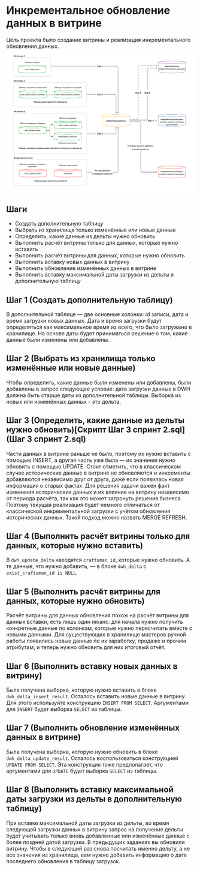 # Инкрементальное обновление данных в витрине
Цель проекта было создание витрины и реализация инкрементального обновления данных.
![Image alt](https://github.com/George70164/Yandex_Practicum_DE/blob/main/%D0%9F%D1%80%D0%BE%D0%B5%D0%BA%D1%82%201/png/%D1%81%D1%85%D0%B5%D0%BC%D0%B0.png)
## Шаги

- Создать дополнительную таблицу
- Выбрать из хранилища только изменённые или новые данные
- Определить, какие данные из дельты нужно обновить
- Выполнить расчёт витрины только для данных, которые нужно вставить
- Выполнить расчёт витрины для данных, которые нужно обновить
- Выполнить вставку новых данных в витрину
- Выполнить обновление изменённых данных в витрине
- Выполнить вставку максимальной даты загрузки из дельты в дополнительную таблицу

## Шаг 1 (Создать дополнительную таблицу)
В дополнительной таблице — две основные колонки: id записи, дата и время загрузки новых данных. Дата и время загрузки будут определяться как максимальное время из всего, что было загружено в хранилище. На основе даты будет приниматься решение о том, какие данные были изменены или добавлены.

## Шаг 2 (Выбрать из хранилища только изменённые или новые данные)
Чтобы определить, какие данные были изменены или добавлены, были добавлены в запрос следующее условие: дата загрузки данных в DWH должна быть старше даты из дополнительной таблицы. Выборка из новых или изменённых данных - это дельта.

## Шаг 3 (Определить, какие данные из дельты нужно обновить)[Скрипт Шаг 3 спринт 2.sql](Шаг 3 спринт 2.sql)
Части данных в витрине раньше не было, поэтому их нужно вставить с помощью INSERT, а другая часть уже была — их значения нужно обновить с помощью UPDATE. Стоит отметить, что в классическом случае исторические данные в витрине не обновляются и инкременты добавляются независимо друг от друга, даже если появилась новая информация о старых фактах. Для решения задачи важен факт изменения исторических данных и их влияние на витрину независимо от периода расчёта, так как это может затронуть решения бизнеса. Поэтому текущая реализация будет немного отличаться от классической инкрементальной загрузки с учётом обновления исторических данных. Такой подход можно назвать MERGE REFRESH.

## Шаг 4 (Выполнить расчёт витрины только для данных, которые нужно вставить)
В ```dwh_update_delta``` находятся ```craftsman_id```, которые нужно обновить. А те данные, что нужно добавить, — в блоке ```dwh_delta``` с ```exist_craftsman_id is NULL```.

## Шаг 5 (Выполнить расчёт витрины для данных, которые нужно обновить)
Расчёт витрины для данных обновления похож на расчёт витрины для данных вставки, есть лишь один нюанс: для начала нужно получить конкретные данные по колонкам, которые нужно пересчитать вместе с новыми данными. Для существующих в хранилище мастеров ручной работы появились новые данные по их заработку, продаже и прочим атрибутам, и теперь нужно обновить для них итоговый отчёт.

## Шаг 6 (Выполнить вставку новых данных в витрину)
Была получена выборка, которую нужно вставить в блоке ```dwh_delta_insert_result```. Осталось вставить новые данные в витрину. Для этого используйте конструкцию ```INSERT FROM SELECT```. Аргументами для ```INSERT``` будет выборка ```SELECT``` из таблицы.

## Шаг 7 (Выполнить обновление изменённых данных в витрине)
Была получена выборка, которую нужно обновить в блоке ```dwh_delta_update_result```. Осталось воспользоваться конструкцией ```UPDATE FROM SELECT```. Эта конструкция тоже предполагает, что аргументами для ```UPDATE``` будет выборка ```SELECT``` из таблицы.

## Шаг 8 (Выполнить вставку максимальной даты загрузки из дельты в дополнительную таблицу)
При вставке максимальной даты загрузки из дельты, во время следующей загрузки данных в витрину запрос на получение дельты будет учитывать только вновь добавленные или изменённые данные с более поздней датой загрузки.
В предыдущих заданиях вы обновили витрину. Чтобы в следующий раз снова посчитать именно дельту, а не все значения из хранилища, вам нужно добавить информацию о дате последнего обновления в таблицу загрузок.
